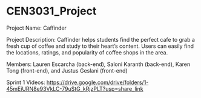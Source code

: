 # CEN3031_Project

Project Name: Caffinder

Project Description: Caffinder helps students find the perfect cafe to grab a fresh cup of coffee and study to their heart’s content. Users can easily find the locations, ratings, and popularity of coffee shops in the area.

Members: Lauren Escarcha (back-end), Saloni Karanth (back-end), Karen Tong (front-end), and Justus Geslani (front-end)

Sprint 1 Videos: https://drive.google.com/drive/folders/1-45mEiURN8e93VkLC-79uStG_kRjzPLT?usp=share_link
